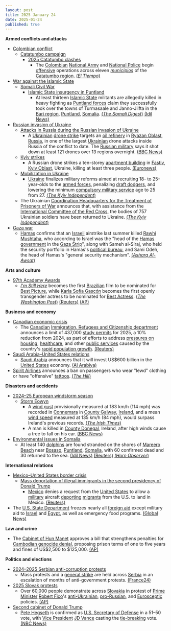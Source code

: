 ```yaml
---
layout: post
title: 2025 January 24
date: 2025-01-24
published: true
---
```



**Armed conflicts and attacks**

* [Colombian conflict](https://en.wikipedia.org/wiki/Colombian_conflict "Colombian conflict")
  + [Catatumbo campaign](https://en.wikipedia.org/wiki/Catatumbo_campaign "Catatumbo campaign")
    - [2025 Catatumbo clashes](https://en.wikipedia.org/wiki/2025_Catatumbo_clashes "2025 Catatumbo clashes")
      * The [Colombian](https://en.wikipedia.org/wiki/Colombia "Colombia") [National Army](https://en.wikipedia.org/wiki/National_Army_of_Colombia "National Army of Colombia") and [National Police](https://en.wikipedia.org/wiki/National_Police_of_Colombia "National Police of Colombia") begin [offensive](https://en.wikipedia.org/wiki/Offensive_%28military%29 "Offensive (military)") operations across eleven [*municipios*](https://en.wikipedia.org/wiki/Municipio "Municipio") of the [Catatumbo region](https://en.wikipedia.org/wiki/Catatumbo_region "Catatumbo region"). [(*El Tiempo*)](https://www.eltiempo.com/justicia/conflicto-y-narcotrafico/arrancan-las-operaciones-ofensivas-en-catatumbo-mindefensa-y-cupula-de-la-fuerza-publica-pasan-revista-3420649)
* [War against the Islamic State](https://en.wikipedia.org/wiki/War_against_the_Islamic_State "War against the Islamic State")
  + [Somali Civil War](https://en.wikipedia.org/wiki/Somali_Civil_War_%282009%E2%80%93present%29 "Somali Civil War (2009–present)")
    - [Islamic State insurgency in Puntland](https://en.wikipedia.org/wiki/Islamic_State_insurgency_in_Puntland "Islamic State insurgency in Puntland")
      * At least thirteen [Islamic State](https://en.wikipedia.org/wiki/Islamic_State_%E2%80%93_Somalia_Province "Islamic State – Somalia Province") militants are allegedly killed in heavy fighting as [Puntland forces](https://en.wikipedia.org/wiki/Puntland_Dervish_Force "Puntland Dervish Force") claim they successfully took over the towns of Turmasaale and Janno-Jiifta in the [Bari region](https://en.wikipedia.org/wiki/Bari%2C_Somalia "Bari, Somalia"), [Puntland](https://en.wikipedia.org/wiki/Puntland "Puntland"), [Somalia](https://en.wikipedia.org/wiki/Somalia "Somalia"). [(*The Somali Digest*)](https://thesomalidigest.com/puntland-troops-seize-strategic-mountain-village-deal-blow-to-isis/) [(Idil News)](https://www.idilnews.com/puntland-forces-seize-key-towns-from-isis-gain-strategic-advantage-in-bari-region/)
* [Russian invasion of Ukraine](https://en.wikipedia.org/wiki/Russian_invasion_of_Ukraine "Russian invasion of Ukraine")
  + [Attacks in Russia during the Russian invasion of Ukraine](https://en.wikipedia.org/wiki/Attacks_in_Russia_during_the_Russian_invasion_of_Ukraine "Attacks in Russia during the Russian invasion of Ukraine")
    - A [Ukrainian](https://en.wikipedia.org/wiki/Armed_Forces_of_Ukraine "Armed Forces of Ukraine") [drone strike](https://en.wikipedia.org/wiki/Drone_warfare "Drone warfare") targets an [oil refinery](https://en.wikipedia.org/wiki/Oil_refinery "Oil refinery") in [Ryazan Oblast](https://en.wikipedia.org/wiki/Ryazan_Oblast "Ryazan Oblast"), [Russia](https://en.wikipedia.org/wiki/Russia "Russia"), in one of the largest [Ukrainian](https://en.wikipedia.org/wiki/Ukrainia "Ukrainia") drone attacks inside Russia of the conflict to date. The [Russian military](https://en.wikipedia.org/wiki/Russian_Armed_Forces "Russian Armed Forces") says it shot down at least 121 drones over 13 regions overnight. [(BBC News)](https://www.bbc.co.uk/news/articles/cvg84r5g8d0o)
  + [Kyiv strikes](https://en.wikipedia.org/wiki/Kyiv_strikes_%282022%E2%80%93present%29 "Kyiv strikes (2022–present)")
    - A Russian drone strikes a ten-storey [apartment building](https://en.wikipedia.org/wiki/Apartment_building "Apartment building") in [Fastiv](https://en.wikipedia.org/wiki/Fastiv "Fastiv"), [Kyiv Oblast](https://en.wikipedia.org/wiki/Kyiv_Oblast "Kyiv Oblast"), Ukraine, killing at least three people. [(Euronews)](https://www.euronews.com/2025/01/24/at-least-three-killed-in-overnight-russian-drone-attack-on-kyiv)
  + [Mobilization in Ukraine](https://en.wikipedia.org/wiki/Mobilization_in_Ukraine "Mobilization in Ukraine")
    - [Ukraine](https://en.wikipedia.org/wiki/Ukraine "Ukraine") finalizes military reforms aimed at recruiting 18- to 25-year-olds to the [armed forces](https://en.wikipedia.org/wiki/Armed_Forces_of_Ukraine "Armed Forces of Ukraine"), penalizing [draft dodgers](https://en.wikipedia.org/wiki/Draft_evasion "Draft evasion"), and lowering the minimum [compulsory military service](https://en.wikipedia.org/wiki/Conscription "Conscription") age to 25 from 27. [(*The Kyiv Independent*)](https://kyivindependent.com/ukraine-finalizes-draft-reform-to-attract-18-to-25-year-olds-media-reports/)
  + The Ukrainian [Coordination Headquarters for the Treatment of Prisoners of War](https://en.wikipedia.org/wiki/Coordination_Headquarters_for_the_Treatment_of_Prisoners_of_War "Coordination Headquarters for the Treatment of Prisoners of War") announces that, with assistance from the [International Committee of the Red Cross](https://en.wikipedia.org/wiki/International_Committee_of_the_Red_Cross "International Committee of the Red Cross"), the bodies of 757 Ukrainian soldiers have been returned to Ukraine. [(*The Kyiv Independent*)](https://kyivindependent.com/ukraine-repatriates-757-bodies/)
* [Gaza war](https://en.wikipedia.org/wiki/Gaza_war "Gaza war")
  + [Hamas](https://en.wikipedia.org/wiki/Hamas "Hamas") confirms that an [Israeli](https://en.wikipedia.org/wiki/Israel_Defense_Forces "Israel Defense Forces") airstrike last summer killed [Rawhi Mushtaha](https://en.wikipedia.org/wiki/Rawhi_Mushtaha "Rawhi Mushtaha"), who according to Israel was the "head of the [Hamas government](https://en.wikipedia.org/wiki/Gaza_Strip_under_Hamas "Gaza Strip under Hamas") in the [Gaza Strip](https://en.wikipedia.org/wiki/Gaza_Strip "Gaza Strip")", along with Sameh al-Siraj, who held the security portfolio in Hamas's [political bureau](https://en.wikipedia.org/wiki/List_of_leaders_of_Hamas "List of leaders of Hamas"), and Sami Odeh, the head of Hamas's "general security mechanism". [(*Asharq Al-Awsat*)](https://aawsat.com/%D8%A7%D9%84%D8%B9%D8%A7%D9%84%D9%85-%D8%A7%D9%84%D8%B9%D8%B1%D8%A8%D9%8A/%D8%A7%D9%84%D9%85%D8%B4%D8%B1%D9%82-%D8%A7%D9%84%D8%B9%D8%B1%D8%A8%D9%8A/5104053-%D8%AD%D9%85%D8%A7%D8%B3-%D8%AA%D8%A8%D9%84%D8%BA-%D8%B9%D8%A7%D8%A6%D9%84%D8%A7%D8%AA-%D9%84%D9%82%D9%8A%D8%A7%D8%AF%D9%8A%D9%8A%D9%87%D8%A7-%D8%A8%D9%85%D9%82%D8%AA%D9%84%D9%87%D9%85-%D9%81%D9%85%D9%86-%D9%87%D9%85%D8%9F)

**Arts and culture**

* [97th Academy Awards](https://en.wikipedia.org/wiki/97th_Academy_Awards "97th Academy Awards")
  + *[I'm Still Here](https://en.wikipedia.org/wiki/I%27m_Still_Here_%282024_film%29 "I'm Still Here (2024 film)")* becomes the first [Brazilian](https://en.wikipedia.org/wiki/Cinema_of_Brazil "Cinema of Brazil") film to be nominated for [Best Picture](https://en.wikipedia.org/wiki/Academy_Award_for_Best_Picture "Academy Award for Best Picture"), while [Karla Sofía Gascón](https://en.wikipedia.org/wiki/Karla_Sof%C3%ADa_Gasc%C3%B3n "Karla Sofía Gascón") becomes the first openly transgender actress to be nominated for [Best Actress](https://en.wikipedia.org/wiki/Academy_Award_for_Best_Actress "Academy Award for Best Actress"). [(*The Washington Post*)](https://www.washingtonpost.com/entertainment/movies/2025/01/23/oscar-nominations-where-watch-stream/) [(Reuters)](https://www.reuters.com/lifestyle/brazilians-jubilant-im-still-here-historic-oscar-nomination-best-picture-2025-01-23/) [(AP)](https://www.ap.org/news-highlights/spotlights/2025/emilia-perez-tops-oscar-nominations-with-13-wicked-and-the-brutalist-land-10-apiece/)

**Business and economy**

* [Canadian economic crisis](/w/index.php?title=Canadian_economic_crisis_(2022%E2%80%93present)&action=edit&redlink=1 "Canadian economic crisis (2022–present) (page does not exist)")
  + The [Canadian](https://en.wikipedia.org/wiki/Canada "Canada") [Immigration, Refugees and Citizenship department](https://en.wikipedia.org/wiki/Immigration%2C_Refugees_and_Citizenship_Canada "Immigration, Refugees and Citizenship Canada") announces a limit of 437,000 [study permits](https://en.wikipedia.org/wiki/International_students_in_Canada "International students in Canada") for 2025, a 10% reduction from 2024, as part of efforts to address [pressures on housing](https://en.wikipedia.org/wiki/Canadian_property_bubble "Canadian property bubble"), [healthcare](https://en.wikipedia.org/wiki/Healthcare_in_Canada "Healthcare in Canada"), and other [public services](https://en.wikipedia.org/wiki/Public_services_in_Canada "Public services in Canada") caused by the country's [rapid population growth](https://en.wikipedia.org/wiki/Population_of_Canada "Population of Canada"). [(Reuters)](https://www.reuters.com/world/americas/canada-reduces-international-student-permits-second-year-2025-01-24/)
* [Saudi Arabia–United States relations](https://en.wikipedia.org/wiki/Saudi_Arabia%E2%80%93United_States_relations "Saudi Arabia–United States relations")
  + [Saudi Arabia](https://en.wikipedia.org/wiki/Saudi_Arabia "Saudi Arabia") announces that it will invest US$600 billion in the [United States](https://en.wikipedia.org/wiki/United_States "United States") economy. [(Al Arabiya)](https://english.alarabiya.net/News/saudi-arabia/2025/01/24/saudi-economy-minister-says-600-bln-package-with-us-includes-investments-procurement)
* [Spirit Airlines](https://en.wikipedia.org/wiki/Spirit_Airlines "Spirit Airlines") announces a ban on passengers who wear "lewd" clothing or have "offensive" [tattoos](https://en.wikipedia.org/wiki/Tattoo "Tattoo"). [(*The Hill*)](https://thehill.com/policy/transportation/5105837-spirit-airlines-rules-clothing-tattoos/)

**Disasters and accidents**

* [2024–25 European windstorm season](https://en.wikipedia.org/wiki/2024%E2%80%9325_European_windstorm_season "2024–25 European windstorm season")
  + [Storm Éowyn](https://en.wikipedia.org/wiki/Storm_%C3%89owyn "Storm Éowyn")
    - A [wind gust](https://en.wikipedia.org/wiki/Wind_gust "Wind gust") provisionally measured at 183 km/h (114 mph) was recorded in [Connemara](https://en.wikipedia.org/wiki/Connemara "Connemara") in [County Galway](https://en.wikipedia.org/wiki/County_Galway "County Galway"), [Ireland](https://en.wikipedia.org/wiki/Ireland "Ireland"), and a mean [wind speed](https://en.wikipedia.org/wiki/Wind_speed "Wind speed") measured at 135 km/h (84 mph), would surpass Ireland's previous records. [(*The Irish Times*)](https://www.irishtimes.com/environment/2025/01/24/storm-eowyn-live-updates-status-red-warning-ireland-met-eireann-power-outages-transport/)
    - A man is killed in [County Donegal](https://en.wikipedia.org/wiki/County_Donegal "County Donegal"), Ireland, after high winds cause a tree to fall on his car. [(BBC News)](https://www.bbc.com/news/articles/c78x4503neyo)
* [Environmental issues in Somalia](https://en.wikipedia.org/wiki/Environmental_issues_in_Somalia "Environmental issues in Somalia")
  + At least 140 [dolphins](https://en.wikipedia.org/wiki/Dolphins "Dolphins") are found stranded on the shores of [Mareero Beach](https://en.wikipedia.org/wiki/Mareero "Mareero") near [Bosaso](https://en.wikipedia.org/wiki/Bosaso "Bosaso"), [Puntland](https://en.wikipedia.org/wiki/Puntland "Puntland"), [Somalia](https://en.wikipedia.org/wiki/Somalia "Somalia"), with 60 confirmed dead and 30 returned to the sea. [(Idil News)](https://www.idilnews.com/puntland-mass-dolphin-stranding-prompts-environmental-investigation-in-bosaso-of-bari-region/) [(Reuters)](https://www.reuters.com/world/africa/more-than-100-dead-dolphins-found-somali-coast-cause-mystery-2025-01-24/) [(*Horn Observer*)](https://hornobserver.com/articles/3144/Over-100-dolphins-were-washed-ashore-in-Somalias-northeastern-region-of-Puntland)

**International relations**

* [Mexico–United States border crisis](https://en.wikipedia.org/wiki/Mexico%E2%80%93United_States_border_crisis "Mexico–United States border crisis")
  + [Mass deportation of illegal immigrants in the second presidency of Donald Trump](https://en.wikipedia.org/wiki/Mass_deportation_of_illegal_immigrants_in_the_second_presidency_of_Donald_Trump "Mass deportation of illegal immigrants in the second presidency of Donald Trump")
    - [Mexico](https://en.wikipedia.org/wiki/Mexico "Mexico") denies a request from the [United States](https://en.wikipedia.org/wiki/United_States "United States") to allow a [military](https://en.wikipedia.org/wiki/United_States_Armed_Forces "United States Armed Forces") aircraft [deporting](https://en.wikipedia.org/wiki/Deportation_and_removal_from_the_United_States "Deportation and removal from the United States") [migrants](https://en.wikipedia.org/wiki/Immigration_to_the_United_States "Immigration to the United States") from the U.S. to land in Mexico. [(Reuters)](https://www.reuters.com/world/americas/mexico-refuses-us-military-flight-deporting-migrants-sources-say-2025-01-25/)
* The [U.S. State Department](https://en.wikipedia.org/wiki/U.S._State_Department "U.S. State Department") freezes nearly all [foreign aid](https://en.wikipedia.org/wiki/United_States_foreign_aid "United States foreign aid") except military aid to [Israel](https://en.wikipedia.org/wiki/Israel "Israel") and [Egypt](https://en.wikipedia.org/wiki/Egypt "Egypt"), as well as emergency food programs. [(Global News)](https://globalnews.ca/news/10976873/us-foreign-assistance-new-funding-frozen/)

**Law and crime**

* The [Cabinet of Hun Manet](https://en.wikipedia.org/wiki/Cabinet_of_Hun_Manet "Cabinet of Hun Manet") approves a bill that strengthens penalties for [Cambodian genocide denial](https://en.wikipedia.org/wiki/Cambodian_genocide_denial "Cambodian genocide denial"), proposing prison terms of one to five years and fines of US$2,500 to $125,000. [(AP)](https://apnews.com/article/law-genocide-denialism-politics-history-b85cd51c0657eb73b33850add280737e)

**Politics and elections**

* [2024–2025 Serbian anti-corruption protests](https://en.wikipedia.org/wiki/2024%E2%80%932025_Serbian_anti-corruption_protests "2024–2025 Serbian anti-corruption protests")
  + Mass protests and a [general strike](https://en.wikipedia.org/wiki/General_strike "General strike") are held across [Serbia](https://en.wikipedia.org/wiki/Serbia "Serbia") in an escalation of months of anti-government protests. [(France24)](https://www.france24.com/en/live-news/20250124-serbians-strike-in-protest-over-fatal-roof-collapse)
* [2025 Slovak protests](https://en.wikipedia.org/wiki/2025_Slovak_protests "2025 Slovak protests")
  + Over 60,000 people demonstrate across [Slovakia](https://en.wikipedia.org/wiki/Slovakia "Slovakia") in protest of [Prime Minister](https://en.wikipedia.org/wiki/Prime_Minister_of_Slovakia "Prime Minister of Slovakia") [Robert Fico](https://en.wikipedia.org/wiki/Robert_Fico "Robert Fico")'s [anti-Ukrainian](https://en.wikipedia.org/wiki/Anti-Ukrainian_sentiment "Anti-Ukrainian sentiment"), [pro-Russian](https://en.wikipedia.org/wiki/Russophilia "Russophilia"), and [Eurosceptic](https://en.wikipedia.org/wiki/Euroscepticism "Euroscepticism") policies. [(AP)](https://apnews.com/article/slovakia-anti-government-protests-russia-robert-fico-bfd1a3b2277d91fcf55b698b9c5dae55)
* [Second cabinet of Donald Trump](https://en.wikipedia.org/wiki/Second_cabinet_of_Donald_Trump "Second cabinet of Donald Trump")
  + [Pete Hegseth](https://en.wikipedia.org/wiki/Pete_Hegseth "Pete Hegseth") is confirmed as [U.S. Secretary of Defense](https://en.wikipedia.org/wiki/United_States_Secretary_of_Defense "United States Secretary of Defense") in a 51–50 vote, with [Vice President](https://en.wikipedia.org/wiki/Vice_President_of_the_United_States "Vice President of the United States") [JD Vance](https://en.wikipedia.org/wiki/JD_Vance "JD Vance") casting the [tie-breaking](https://en.wikipedia.org/wiki/List_of_tie-breaking_votes_cast_by_the_vice_president_of_the_United_States "List of tie-breaking votes cast by the vice president of the United States") vote. [(NBC News)](https://www.nbcnews.com/politics/congress/senate-vote-confirm-pete-hegseth-defense-secretary-rcna189058)
